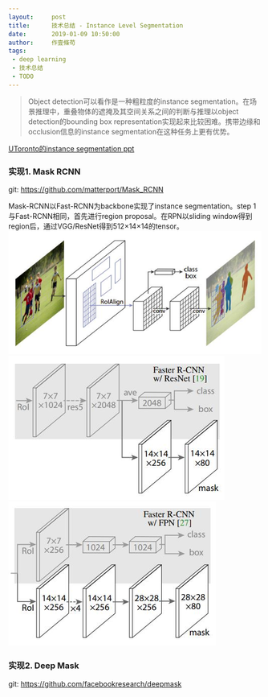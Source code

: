 ```yaml
---
layout:     post
title:      技术总结 - Instance Level Segmentation
date:       2019-01-09 10:50:00
author:     作壹條苟
tags:
 - deep learning
 - 技术总结
 - TODO
---
```


> Object detection可以看作是一种粗粒度的instance segmentation。在场景推理中，重叠物体的遮掩及其空间关系之间的判断与推理以object detection的bounding box representation实现起来比较困难。携带边缘和occlusion信息的instance segmentation在这种任务上更有优势。

[UToronto的instance segmentation ppt](http://www.cs.toronto.edu/~urtasun/courses/CSC2541/08_instance.pdf)

### 实现1. Mask RCNN

git: https://github.com/matterport/Mask_RCNN

Mask-RCNN以Fast-RCNN为backbone实现了instance segmentation。step 1与Fast-RCNN相同，首先进行region proposal。在RPN以sliding window得到region后，通过VGG/ResNet得到512×14×14的tensor。
![mask-rcnn net structure step 1](/img/in-post/maskrcnn.jpg)
![mask-rcnn net structure step 2-1](/img/in-post/maskrcnn2.jpg)
![mask-rcnn net structure step 2-2](/img/in-post/maskrcnn3.jpg)

### 实现2. Deep Mask

git: https://github.com/facebookresearch/deepmask